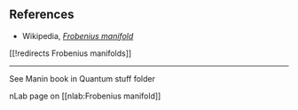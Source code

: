 
## References

* Wikipedia, _[Frobenius manifold](http://en.wikipedia.org/wiki/Frobenius_manifold)_

[[!redirects Frobenius manifolds]]

---
See Manin book in Quantum stuff folder

nLab page on [[nlab:Frobenius manifold]]
